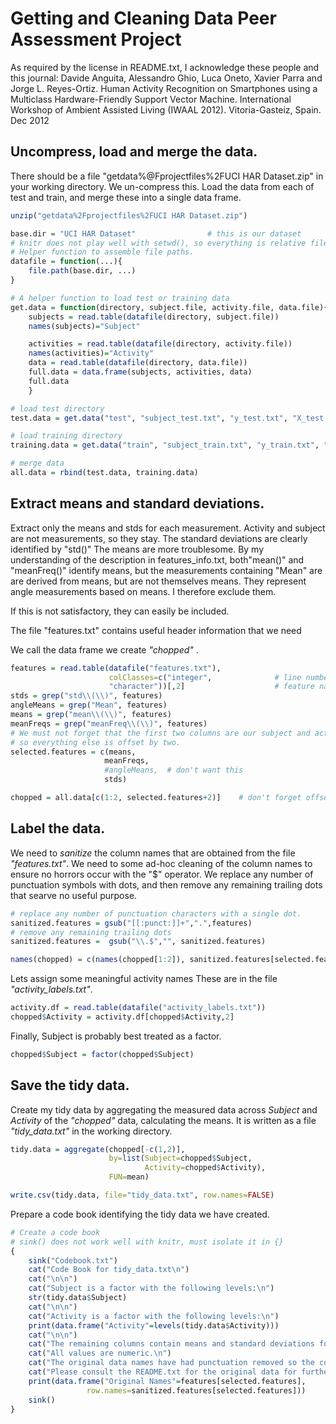 # Getting and Cleaning Data Peer Assessment Project

As required by the license in README.txt, I acknowledge these people and this journal:
 Davide Anguita, Alessandro Ghio, Luca Oneto, Xavier Parra and Jorge L. Reyes-Ortiz. Human Activity Recognition on Smartphones using a Multiclass Hardware-Friendly Support Vector Machine. International Workshop of Ambient Assisted Living (IWAAL 2012). Vitoria-Gasteiz, Spain. Dec 2012
 
## Uncompress, load and merge the data.
There should be a file "getdata%@Fprojectfiles%2FUCI HAR Dataset.zip" in your working directory.
We un-compress this.
Load the data from each of test and train, and merge these into a single data frame.

```r
unzip("getdata%2Fprojectfiles%2FUCI HAR Dataset.zip")

base.dir = "UCI HAR Dataset"                # this is our dataset
# knitr does not play well with setwd(), so everything is relative file paths.
# Helper function to assemble file paths.
datafile = function(...){
    file.path(base.dir, ...)
}

# A helper function to load test or training data
get.data = function(directory, subject.file, activity.file, data.file){
    subjects = read.table(datafile(directory, subject.file))
    names(subjects)="Subject"

    activities = read.table(datafile(directory, activity.file))
    names(activities)="Activity"
    data = read.table(datafile(directory, data.file))
    full.data = data.frame(subjects, activities, data)
    full.data
    }

# load test directory
test.data = get.data("test", "subject_test.txt", "y_test.txt", "X_test.txt")

# load training directory
training.data = get.data("train", "subject_train.txt", "y_train.txt", "X_train.txt")

# merge data
all.data = rbind(test.data, training.data)
```
## Extract means and standard deviations.

Extract only the means and stds for each measurement.
Activity and subject are not measurements, so they stay.
The standard deviations are clearly identified by "std()"
The means are more troublesome. By my understanding of the description in features_info.txt,
both"mean()" and "meanFreq()" identify means, but the measurements containing "Mean" are are 
derived from means, but are not themselves means.
They represent angle measurements based on means.
I therefore exclude them.

If this is not satisfactory, they can easily be included.

The file "features.txt" contains useful header information that we need

We call the data frame we create _"chopped"_ .

```r
features = read.table(datafile("features.txt"), 
                      colClasses=c("integer",              # line number
                      "character"))[,2]                    # feature name
stds = grep("std\\(\\)", features)
angleMeans = grep("Mean", features)
means = grep("mean\\(\\)", features)
meanFreqs = grep("meanFreq\\(\\)", features)
# We must not forget that the first two columns are our subject and activity columns
# so everything else is offset by two.
selected.features = c(means,
                     meanFreqs,
                     #angleMeans,  # don't want this
                     stds)

chopped = all.data[c(1:2, selected.features+2)]    # don't forget offset for first two columns
```
## Label the data.
We need to _sanitize_ the column names that are obtained from the file _"features.txt"_.
We need to some ad-hoc cleaning of the column names to ensure no
horrors occur with the "$" operator.
We replace any number of punctuation symbols with dots, and then remove any remaining trailing dots that searve no useful purpose.

```r
# replace any number of punctuation characters with a single dot.
sanitized.features = gsub("[[:punct:]]+",".",features)
# remove any remaining trailing dots
sanitized.features =  gsub("\\.$","", sanitized.features)

names(chopped) = c(names(chopped[1:2]), sanitized.features[selected.features])
```

Lets assign some meaningful activity names
These are in the file _"activity_labels.txt"_.

```r
activity.df = read.table(datafile("activity_labels.txt"))
chopped$Activity = activity.df[chopped$Activity,2]
```
Finally, Subject is probably best treated as a factor.

```r
chopped$Subject = factor(chopped$Subject)
```
## Save the tidy data.
Create my tidy data by aggregating the measured data across _Subject_ and _Activity_ of the _"chopped"_ data, calculating the means.
It is written as a file _"tidy_data.txt"_ in the working directory.

```r
tidy.data = aggregate(chopped[-c(1,2)], 
                      by=list(Subject=chopped$Subject, 
                              Activity=chopped$Activity), 
                      FUN=mean)

write.csv(tidy.data, file="tidy_data.txt", row.names=FALSE)
```
Prepare a code book identifying the tidy data we have created.

```r
# Create a code book
# sink() does not work well with knitr, must isolate it in {}
{
    sink("Codebook.txt")
    cat("Code Book for tidy_data.txt\n")
    cat("\n\n")
    cat("Subject is a factor with the following levels:\n")
    str(tidy.data$Subject)
    cat("\n\n")
    cat("Activity is a factor with the following levels:\n")
    print(data.frame("Activity"=levels(tidy.data$Activity)))
    cat("\n\n")
    cat("The remaining columns contain means and standard deviations for various measurements\n")
    cat("All values are numeric.\n")
    cat("The original data names have had punctuation removed so the column names can be used safely.\n")
    cat("Please consult the README.txt for the original data for further clarification\n")
    print(data.frame("Original Names"=features[selected.features], 
                 row.names=sanitized.features[selected.features]))
    sink()
}
```




